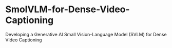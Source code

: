 # SmolVLM-for-Dense-Video-Captioning

Developing a Generative AI Small Vision-Language Model (SVLM) for Dense Video Captioning 

